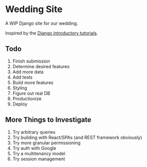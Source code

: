 # Wedding Site
A WIP Django site for our wedding.

Inspired by the [Django introductory tutorials](https://docs.djangoproject.com/en/3.2/intro/tutorial01/).


## Todo
1. Finish submission
1. Determine desired features
1. Add more data
1. Add tests
1. Build more features
1. Styling
1. Figure out real DB
1. Productionize
1. Deploy


## More Things to Investigate
1. Try arbitrary queries
1. Try building with React/SPAs (and REST framework obviously)
1. Try more granular permissioning
1. Try auth with Google
1. Try a multitenancy model
1. Try session management
